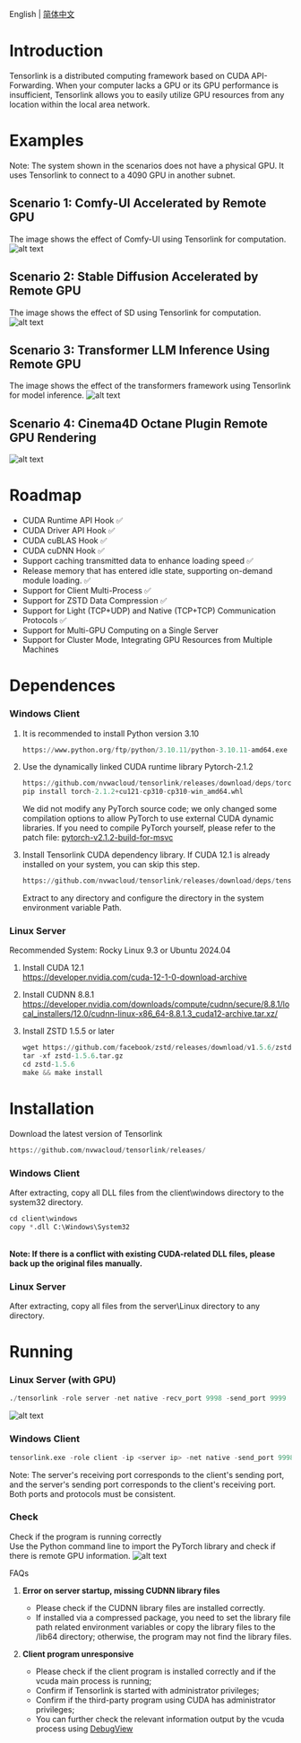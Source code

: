 English | [简体中文](README-CN.md)

# Introduction

Tensorlink is a distributed computing framework based on CUDA API-Forwarding. When your computer lacks a GPU or its GPU performance is insufficient, Tensorlink allows you to easily utilize GPU resources from any location within the local area network.

# Examples

Note: The system shown in the scenarios does not have a physical GPU. It uses Tensorlink to connect to a 4090 GPU in another subnet.

## Scenario 1: Comfy-UI Accelerated by Remote GPU

The image shows the effect of Comfy-UI using Tensorlink for computation.
![alt text](assets/6.gif)

## Scenario 2: Stable Diffusion Accelerated by Remote GPU

The image shows the effect of SD using Tensorlink for computation.
![alt text](assets/3.gif)


## Scenario 3: Transformer LLM Inference Using Remote GPU

The image shows the effect of the transformers framework using Tensorlink for model inference.
![alt text](assets/4.gif)


## Scenario 4: Cinema4D Octane Plugin Remote GPU Rendering
![alt text](assets/5.gif)

# Roadmap

- CUDA Runtime API Hook ✅
- CUDA Driver API Hook ✅
- CUDA cuBLAS Hook ✅
- CUDA cuDNN Hook ✅
- Support caching transmitted data to enhance loading speed ✅
- Release memory that has entered idle state, supporting on-demand module loading. ✅
- Support for Client Multi-Process ✅
- Support for ZSTD Data Compression ✅
- Support for Light (TCP+UDP) and Native (TCP+TCP) Communication Protocols ✅
- Support for Multi-GPU Computing on a Single Server
- Support for Cluster Mode, Integrating GPU Resources from Multiple Machines

# Dependences

### Windows Client

1. It is recommended to install Python version 3.10
    ```python
    https://www.python.org/ftp/python/3.10.11/python-3.10.11-amd64.exe
    ```

2. Use the dynamically linked CUDA runtime library Pytorch-2.1.2
    ```python
    https://github.com/nvwacloud/tensorlink/releases/download/deps/torch-2.1.2+cu121-cp310-cp310-win_amd64.whl
    pip install torch-2.1.2+cu121-cp310-cp310-win_amd64.whl
    ```
    We did not modify any PyTorch source code; we only changed some compilation options to allow PyTorch to use external CUDA dynamic libraries. If you need to compile PyTorch yourself, please refer to the patch file: [pytorch-v2.1.2-build-for-msvc](https://github.com/nvwacloud/tensorlink/blob/master/pytorch/pytorch-v2.1.2-build-for-msvc.patch)

3. Install Tensorlink CUDA dependency library. If CUDA 12.1 is already installed on your system, you can skip this step.

    ```python
    https://github.com/nvwacloud/tensorlink/releases/download/deps/tensorlink_cuda_deps.zip
    ```
    Extract to any directory and configure the directory in the system environment variable Path.

### Linux Server

Recommended System: Rocky Linux 9.3 or Ubuntu 2024.04

1. Install CUDA 12.1 <br>https://developer.nvidia.com/cuda-12-1-0-download-archive

2. Install CUDNN 8.8.1 <br>https://developer.nvidia.com/downloads/compute/cudnn/secure/8.8.1/local_installers/12.0/cudnn-linux-x86_64-8.8.1.3_cuda12-archive.tar.xz/

3. Install ZSTD 1.5.5 or later

    ```python
    wget https://github.com/facebook/zstd/releases/download/v1.5.6/zstd-1.5.6.tar.gz
    tar -xf zstd-1.5.6.tar.gz
    cd zstd-1.5.6
    make && make install
    ```

# Installation

Download the latest version of Tensorlink
```python
https://github.com/nvwacloud/tensorlink/releases/
```

### Windows Client
After extracting, copy all DLL files from the client\windows directory to the system32 directory. 
  ```python
  cd client\windows
  copy *.dll C:\Windows\System32
  ```
<br><b>Note: If there is a conflict with existing CUDA-related DLL files, please back up the original files manually.</b>

### Linux Server
After extracting, copy all files from the server\Linux directory to any directory.

# Running

### Linux Server (with GPU)
```python
./tensorlink -role server -net native -recv_port 9998 -send_port 9999 
```
![alt text](assets/1.png)

### Windows Client 
  
```python
tensorlink.exe -role client -ip <server ip> -net native -send_port 9998 -recv_port 9999
```

Note: The server's receiving port corresponds to the client's sending port, and the server's sending port corresponds to the client's receiving port. Both ports and protocols must be consistent.

### Check

Check if the program is running correctly <br>Use the Python command line to import the PyTorch library and check if there is remote GPU information.
![alt text](assets/2.png)


FAQs

1. <b>Error on server startup, missing CUDNN library files</b>      
    - Please check if the CUDNN library files are installed correctly. 
    - If installed via a compressed package, you need to set the library file path related environment variables or copy the library files to the /lib64 directory; otherwise, the program may not find the library files.

2. <b>Client program unresponsive</b> 
    - Please check if the client program is installed correctly and if the vcuda main process is running;
    - Confirm if Tensorlink is started with administrator privileges;
    - Confirm if the third-party program using CUDA has administrator privileges;
    - You can further check the relevant information output by the vcuda process using [DebugView](https://download.sysinternals.com/files/DebugView.zip)